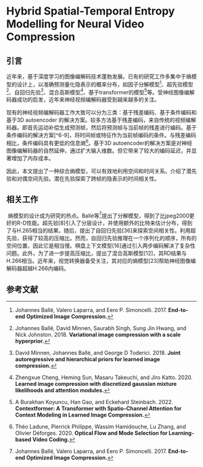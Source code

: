 # Hybrid Spatial-Temporal Entropy Modelling for Neural Video Compression



## 引言

​	近年来，基于深度学习的图像编解码技术蓬勃发展。已有的研究工作多集中于熵模型的设计上，以准确预测量化隐表示的概率分布，如因子分解模型[^1]、超先验模型[^2]、自回归先验[^3]、混合高斯模型[^4]、基于transformer的模型[^5]等。受神经图像编解码器成功的启发，近年来神经视频编解码器受到越来越多的关注。

​	现有的神经视频编解码器工作大致可以分为三类：基于残差编码、基于条件编码和基于3D autoencoder 的解决方案。较多方法基于残差编码，来自传统的视频编解码器。即首先运动补偿生成预测帧，然后将预测帧与当前帧的残差进行编码。基于条件编码的解决方案[^6-9]，将时间帧或特征作为当前帧编码的条件。与残差编码相比，条件编码具有更低的信息熵[^6]。基于3D autoencoder的解决方案是对神经图像编解码器的自然延伸，通过扩大输入维数。但它带来了较大的编码延迟，并显著增加了内存成本。

​	因此，本文提出了一种综合熵模型，可以有效地利用空间和时间关系。介绍了潜先验和对偶空间先验。潜在先验探索了跨帧的隐表示的时间相关性。

## 相关工作

​	熵模型的设计成为研究的热点。Ballé等[^1]提出了分解模型，得到了比jpeg2000更好的R-D性能。超先验[8]引入了分层设计，并使用额外的比特来估计分布，得到了与H.265相当的结果。随后，提出了自回归先验[36]来探索空间相关性。利用超先验，获得了较高的压缩比。然而，自回归先验推理在一个序列化的顺序，所有的空间位置，因此它是相当慢。棋盘上下文模型[16]通过引入两步编码解决了复杂性问题。此外，为了进一步提高压缩比，提出了混合高斯模型[12]，其RD结果与H.266相当。近年来，视觉转换器备受关注，其对应的熵模型[23]帮助神经图像编解码器超越H.266内编码。



## 参考文献

[^1]: Johannes Ballé, Valero Laparra, and Eero P. Simoncelli. 2017. **End-to-end Optimized Image Compression.** 
[^2]: Johannes Ballé, David Minnen, Saurabh Singh, Sung Jin Hwang, and Nick Johnston. 2018. **Variational image compression with a scale hyperprior.**
[^3]: David Minnen, Johannes Ballé, and George D Toderici. 2018. **Joint autoregressive and hierarchical priors for learned image compression.**
[^4]: Zhengxue Cheng, Heming Sun, Masaru Takeuchi, and Jiro Katto. 2020. **Learned image compression with discretized gaussian mixture likelihoods and attention modules.**
[^5]: A Burakhan Koyuncu, Han Gao, and Eckehard Steinbach. 2022. **Contextformer: A Transformer with Spatio-Channel Attention for Context Modeling in Learned Image Compression.**
[^6]: Théo Ladune, Pierrick Philippe, Wassim Hamidouche, Lu Zhang, and Olivier Déforges. 2020. **Optical Flow and Mode Selection for Learning-based Video Coding.**
[^7]: Théo Ladune, Pierrick Philippe, Wassim Hamidouche, Lu Zhang, and Olivier Déforges. 2021. Conditional Coding and Variable Bitrate for Practical Learned Video Coding.
[^8]: Théo Ladune, Pierrick Philippe, Wassim Hamidouche, Lu Zhang, and Olivier Déforges. 2021. **Conditional Coding for Flexible Learned Video Compression.**    
[^9]: JiahaoLi, BinLi, and Yan Lu.2021. **Deep contextual video compression.**

